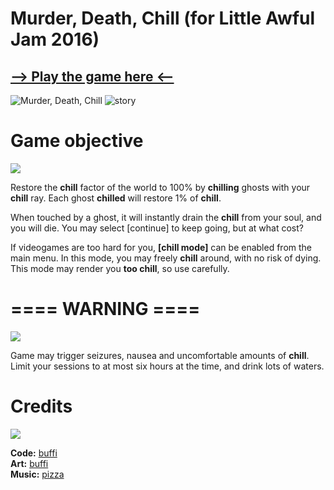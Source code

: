 # Murder, Death, Chill (for Little Awful Jam 2016)

## **[--> Play the game here <--](http://www.lexaloffle.com/bbs/?pid=18382)**

![Murder, Death, Chill](http://i.imgur.com/I7aUTCC.gif)
![story](http://i.imgur.com/egG4MnZ.png)
	
# Game objective

![](http://i.imgur.com/oRQvl1K.gif)

Restore the **chill** factor of the world to 100% by **chilling** ghosts with your **chill** ray.
Each ghost **chilled** will restore 1% of **chill**.

When touched by a ghost, it will instantly drain the **chill** from your soul, and you will die.
You may select [continue] to keep going, but at what cost?

If videogames are too hard for you, **[chill mode]** can be enabled from the main menu.
In this mode, you may freely **chill** around, with no risk of dying.
This mode may render you **too chill**, so use carefully.

# ==== WARNING ====

![](http://i.imgur.com/TbHi7AL.gif)

Game may trigger seizures, nausea and uncomfortable amounts of **chill**.
Limit your sessions to at most six hours at the time, and drink lots of waters.

# Credits


![](http://i.imgur.com/K3V5MYA.gif)

**Code:** [buffi](github.com/buffis/)  
**Art:** [buffi](github.com/buffis/)  
**Music:** [pizza](http://pizzamakesgames.itch.io/)
